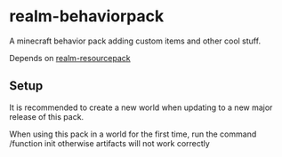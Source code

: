 # realm-behaviorpack

A minecraft behavior pack adding custom items and other cool stuff.

Depends on [realm-resourcepack](https://github.com/RealHackerman/realm-resourcepack)

## Setup
It is recommended to create a new world when updating to a new major release of this pack.

When using this pack in a world for the first time, run the command
    /function init
otherwise artifacts will not work correctly

